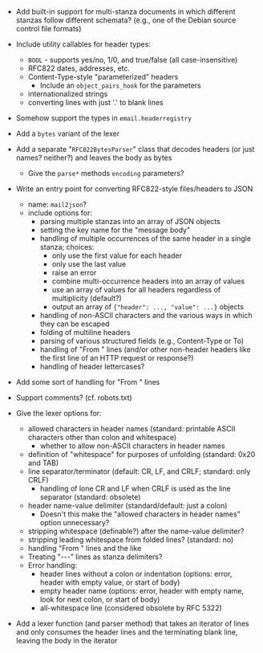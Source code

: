 - Add built-in support for multi-stanza documents in which different stanzas
  follow different schemata? (e.g., one of the Debian source control file
  formats)

- Include utility callables for header types:
    - `BOOL` - supports yes/no, 1/0, and true/false (all case-insensitive)
    - RFC822 dates, addresses, etc.
    - Content-Type-style "parameterized" headers
        - Include an `object_pairs_hook` for the parameters
    - internationalized strings
    - converting lines with just '.' to blank lines

- Somehow support the types in `email.headerregistry`

- Add a `bytes` variant of the lexer
- Add a separate "`RFC822BytesParser`" class that decodes headers (or just
  names? neither?) and leaves the body as bytes
    - Give the `parse*` methods `encoding` parameters?

- Write an entry point for converting RFC822-style files/headers to JSON
    - name: `mail2json`?
    - include options for:
        - parsing multiple stanzas into an array of JSON objects
        - setting the key name for the "message body"
        - handling of multiple occurrences of the same header in a single
          stanza; choices:
            - only use the first value for each header
            - only use the last value
            - raise an error
            - combine multi-occurrence headers into an array of values
            - use an array of values for all headers regardless of multiplicity
              (default?)
            - output an array of `{"header": ..., "value": ...}` objects
        - handling of non-ASCII characters and the various ways in which they
          can be escaped
        - folding of multiline headers
        - parsing of various structured fields (e.g., Content-Type or To)
        - handling of "From " lines (and/or other non-header headers like the
          first line of an HTTP request or response?)
        - handling of header lettercases?

- Add some sort of handling for "From " lines
- Support comments? (cf. robots.txt)

- Give the lexer options for:
   - allowed characters in header names (standard: printable ASCII characters
     other than colon and whitespace)
       - whether to allow non-ASCII characters in header names
   - definition of "whitespace" for purposes of unfolding (standard: 0x20 and
     TAB)
   - line separator/terminator (default: CR, LF, and CRLF; standard: only CRLF)
       - handling of lone CR and LF when CRLF is used as the line separator
         (standard: obsolete)
   - header name-value delimiter (standard/default: just a colon)
       - Doesn't this make the "allowed characters in header names" option
         unnecessary?
   - stripping whitespace (definable?) after the name-value delimiter?
   - stripping leading whitespace from folded lines? (standard: no)
   - handling "From " lines and the like
   - Treating "---" lines as stanza delimiters?
   - Error handling:
       - header lines without a colon or indentation (options: error, header
         with empty value, or start of body)
       - empty header name (options: error, header with empty name, look for
         next colon, or start of body)
       - all-whitespace line (considered obsolete by RFC 5322)

- Add a lexer function (and parser method) that takes an iterator of lines and
  only consumes the header lines and the terminating blank line, leaving the
  body in the iterator

